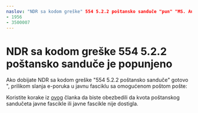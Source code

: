 ```yaml
---
naslov: "NDR sa kodom greške" 554 5.2.2 poštansko sanduče "pun" "MS. Author: Kristo Author: chrisda Manager: dansimp MS. date: 04/21/2020 MS. gledaoci: ITPro MS. Topić: član MS. Service: o365 – administracija roboti: NOINDEX, NODA localization_priority: Normal MS. 
- 1956
- 3500007
---
```


# <a name="ndr-with-error-code-554-522-mailbox-full"></a>NDR sa kodom greške 554 5.2.2 poštansko sanduče je popunjeno

Ako dobijate NDR sa kodom greške "554 5.2.2 poštansko sanduče" gotovo ", prilikom slanja e-poruka u javnu fasciklu sa omogućenom poštom pošte:  

Koristite korake iz [ovog](https://aka.ms/554522) članka da biste obezbedili da kvota poštanskog sandučeta javne fascikle ili javne fascikle nije dostigla.
